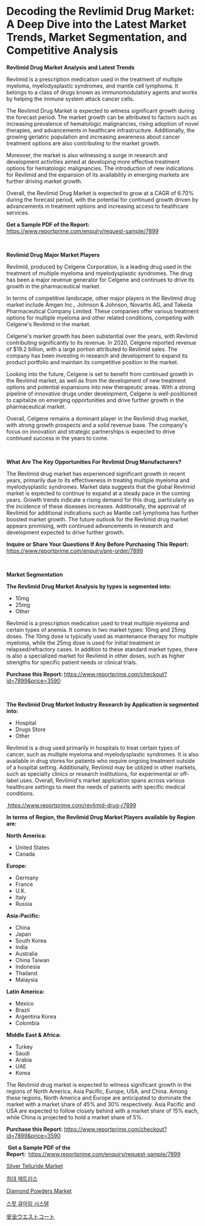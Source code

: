 <p><h1>Decoding the Revlimid Drug Market: A Deep Dive into the Latest Market Trends, Market Segmentation, and Competitive Analysis</h1></p><p><strong>Revlimid Drug Market Analysis and Latest Trends</strong></p>
<p><p>Revlimid is a prescription medication used in the treatment of multiple myeloma, myelodysplastic syndromes, and mantle cell lymphoma. It belongs to a class of drugs known as immunomodulatory agents and works by helping the immune system attack cancer cells. </p><p>The Revlimid Drug Market is expected to witness significant growth during the forecast period. The market growth can be attributed to factors such as increasing prevalence of hematologic malignancies, rising adoption of novel therapies, and advancements in healthcare infrastructure. Additionally, the growing geriatric population and increasing awareness about cancer treatment options are also contributing to the market growth.</p><p>Moreover, the market is also witnessing a surge in research and development activities aimed at developing more effective treatment options for hematologic malignancies. The introduction of new indications for Revlimid and the expansion of its availability in emerging markets are further driving market growth.</p><p>Overall, the Revlimid Drug Market is expected to grow at a CAGR of 6.70% during the forecast period, with the potential for continued growth driven by advancements in treatment options and increasing access to healthcare services.</p></p>
<p><strong>Get a Sample PDF of the Report:&nbsp;</strong> <a href="https://www.reportprime.com/enquiry/request-sample/7899">https://www.reportprime.com/enquiry/request-sample/7899</a></p>
<p>&nbsp;</p>
<p><strong>Revlimid Drug Major Market Players</strong></p>
<p><p>Revlimid, produced by Celgene Corporation, is a leading drug used in the treatment of multiple myeloma and myelodysplastic syndromes. The drug has been a major revenue generator for Celgene and continues to drive its growth in the pharmaceutical market.</p><p>In terms of competitive landscape, other major players in the Revlimid drug market include Amgen Inc., Johnson & Johnson, Novartis AG, and Takeda Pharmaceutical Company Limited. These companies offer various treatment options for multiple myeloma and other related conditions, competing with Celgene's Revlimid in the market.</p><p>Celgene's market growth has been substantial over the years, with Revlimid contributing significantly to its revenue. In 2020, Celgene reported revenue of $19.2 billion, with a large portion attributed to Revlimid sales. The company has been investing in research and development to expand its product portfolio and maintain its competitive position in the market.</p><p>Looking into the future, Celgene is set to benefit from continued growth in the Revlimid market, as well as from the development of new treatment options and potential expansions into new therapeutic areas. With a strong pipeline of innovative drugs under development, Celgene is well-positioned to capitalize on emerging opportunities and drive further growth in the pharmaceutical market.</p><p>Overall, Celgene remains a dominant player in the Revlimid drug market, with strong growth prospects and a solid revenue base. The company's focus on innovation and strategic partnerships is expected to drive continued success in the years to come.</p></p>
<p>&nbsp;</p>
<p><strong>What Are The Key Opportunities For Revlimid Drug Manufacturers?</strong></p>
<p><p>The Revlimid drug market has experienced significant growth in recent years, primarily due to its effectiveness in treating multiple myeloma and myelodysplastic syndromes. Market data suggests that the global Revlimid market is expected to continue to expand at a steady pace in the coming years. Growth trends indicate a rising demand for this drug, particularly as the incidence of these diseases increases. Additionally, the approval of Revlimid for additional indications such as Mantle cell lymphoma has further boosted market growth. The future outlook for the Revlimid drug market appears promising, with continued advancements in research and development expected to drive further growth.</p></p>
<p><strong>Inquire or Share Your Questions If Any Before Purchasing This Report:</strong> <a href="https://www.reportprime.com/enquiry/pre-order/7899">https://www.reportprime.com/enquiry/pre-order/7899</a></p>
<p>&nbsp;</p>
<p><strong>Market Segmentation</strong></p>
<p><strong>The Revlimid Drug Market Analysis by types is segmented into:</strong></p>
<p><ul><li>10mg</li><li>25mg</li><li>Other</li></ul></p>
<p><p>Revlimid is a prescription medication used to treat multiple myeloma and certain types of anemia. It comes in two market types: 10mg and 25mg doses. The 10mg dose is typically used as maintenance therapy for multiple myeloma, while the 25mg dose is used for initial treatment or relapsed/refractory cases. In addition to these standard market types, there is also a specialized market for Revlimid in other doses, such as higher strengths for specific patient needs or clinical trials.</p></p>
<p><strong>Purchase this Report:&nbsp;</strong><a href="https://www.reportprime.com/checkout?id=7899&price=3590">https://www.reportprime.com/checkout?id=7899&price=3590</a></p>
<p>&nbsp;</p>
<p><strong>The Revlimid Drug Market Industry Research by Application is segmented into:</strong></p>
<p><ul><li>Hospital</li><li>Drugs Store</li><li>Other</li></ul></p>
<p><p>Revlimid is a drug used primarily in hospitals to treat certain types of cancer, such as multiple myeloma and myelodysplastic syndromes. It is also available in drug stores for patients who require ongoing treatment outside of a hospital setting. Additionally, Revlimid may be utilized in other markets, such as specialty clinics or research institutions, for experimental or off-label uses. Overall, Revlimid's market application spans across various healthcare settings to meet the needs of patients with specific medical conditions.</p></p>
<p><a href="https://www.reportprime.com/revlimid-drug-r7899">&nbsp;https://www.reportprime.com/revlimid-drug-r7899</a></p>
<p><strong>In terms of Region, the Revlimid Drug Market Players available by Region are:</strong></p>
<p>
    <p> <strong> North America: </strong>
        <ul>
            <li>United States</li>
            <li>Canada</li>
        </ul>
        </p> 
    <p> <strong> Europe: </strong>
        <ul>
            <li>Germany</li>
            <li>France</li>
            <li>U.K.</li>
            <li>Italy</li>
            <li>Russia</li>
        </ul>
        </p> 
    <p> <strong> Asia-Pacific: </strong>
        <ul>
            <li>China</li>
            <li>Japan</li>
            <li>South Korea</li>
            <li>India</li>
            <li>Australia</li>
            <li>China Taiwan</li>
            <li>Indonesia</li>
            <li>Thailand</li>
            <li>Malaysia</li>
        </ul>
        </p> 
    <p> <strong> Latin America: </strong>
        <ul>
            <li>Mexico</li>
            <li>Brazil</li>
            <li>Argentina Korea</li>
            <li>Colombia</li>
        </ul>
        </p> 
    <p> <strong> Middle East & Africa: </strong>
        <ul>
            <li>Turkey</li>
            <li>Saudi</li>
            <li>Arabia</li>
            <li>UAE</li>
            <li>Korea</li>
        </ul>
    </p>
    </p>
<p><p>The Revlimid drug market is expected to witness significant growth in the regions of North America, Asia Pacific, Europe, USA, and China. Among these regions, North America and Europe are anticipated to dominate the market with a market share of 45% and 30% respectively. Asia Pacific and USA are expected to follow closely behind with a market share of 15% each, while China is projected to hold a market share of 5%.</p></p>
<p><strong>Purchase this Report: </strong><a href="https://www.reportprime.com/checkout?id=7899&price=3590">https://www.reportprime.com/checkout?id=7899&price=3590</a></p>
<p>&nbsp;<strong>Get a Sample PDF of the Report:&nbsp;&nbsp;</strong><a href="https://www.reportprime.com/enquiry/request-sample/7899">https://www.reportprime.com/enquiry/request-sample/7899</a></p>
<p><strong></strong></p>
<p><p><a href="https://www.linkedin.com/pulse/silver-telluride-market-provides-comprehensive-analysis-including-ofywc?trackingId=drvU%2FBpdng%2BiX1dj5%2BsAhw%3D%3D">Silver Telluride Market</a></p><p><a href="https://medium.com/@dudleyferry/%EC%B9%A8%EB%8C%80-%EB%A7%A4%ED%8A%B8%EB%A6%AC%EC%8A%A4-%EC%8B%9C%EC%9E%A5-%EA%B7%9C%EB%AA%A8-%EB%B0%8F-%EC%8B%9C%EC%9E%A5-%EB%8F%99%ED%96%A5-%EC%82%B0%EC%97%85-%EC%A0%84%EB%B0%98%EC%97%90-%EB%8C%80%ED%95%9C-%EC%99%84%EB%B2%BD%ED%95%9C-%EA%B0%9C%EC%9A%94-2024%EB%85%84%EB%B6%80%ED%84%B0-2031%EB%85%84%EA%B9%8C%EC%A7%80-7dfe531ee049">침대 매트리스</a></p><p><a href="https://www.linkedin.com/pulse/diamond-powders-market-size-growth-segmentation-regional-country-gtjic?trackingId=63QXBRfs3oa75NVz%2B%2B9hbQ%3D%3D">Diamond Powders Market</a></p><p><a href="https://github.com/GabrielBlanda5656/Market-Research-Report-List-1/blob/main/919251431052.md">스팟 큐어링 시스템</a></p><p><a href="https://medium.com/@magalirtiz2005/%E5%AE%89%E5%85%A8%E3%83%99%E3%82%B9%E3%83%88%E5%B8%82%E5%A0%B4%E3%81%AE%E5%88%86%E6%9E%90-%E3%82%B0%E3%83%AD%E3%83%BC%E3%83%90%E3%83%AB%E7%94%A3%E6%A5%AD%E3%81%AE%E5%B1%95%E6%9C%9B%E3%81%A8%E4%BA%88%E6%B8%AC-2024%E5%B9%B4%E3%81%8B%E3%82%892031%E5%B9%B4-557a5ab06a53">安全ウエストコート</a></p></p>